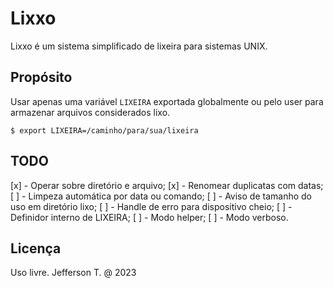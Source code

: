 # Lixxo
Lixxo é um sistema simplificado de lixeira para sistemas UNIX. 
## Propósito
Usar apenas uma variável `LIXEIRA` exportada globalmente ou pelo user para armazenar arquivos considerados lixo.
```
$ export LIXEIRA=/caminho/para/sua/lixeira
```
## TODO
[x] - Operar sobre diretório e arquivo;
[x] - Renomear duplicatas com datas;
[ ] - Limpeza automática por data ou comando;
[ ] - Aviso de tamanho do uso em diretório lixo;
[ ] - Handle de erro para dispositivo cheio;
[ ] - Definidor interno de LIXEIRA;
[ ] - Modo helper;
[ ] - Modo verboso.
## Licença
Uso livre.
Jefferson T. @ 2023
